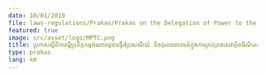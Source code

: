 ```yaml
---
date: 10/01/2010
file: laws-regulations/Prakas/Prakas on the Delegation of Power to the Department of Posts and Telecommunications in Managing Internet Cafe and Radiocommunication Services.pdf
featured: true
image: src/asset/logo/MPTC.png
title: ប្រកាសស្តីពីការធ្វើប្រតិភូកម្មអំណាចជូនមន្ទីរប្រៃសណីយ៍ និងទូរគមនាគមន៍ក្នុងការគ្រប់គ្រងសេវាអ៊ិនធឺណិតកាហ្វេ និងវិទ្យុគមនាគមន៍
type: prakas
lang: km
---
```

